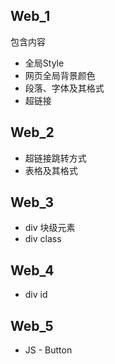 ## Web_1
包含内容
- 全局Style
- 网页全局背景颜色
- 段落、字体及其格式
- 超链接

## Web_2
- 超链接跳转方式
- 表格及其格式

## Web_3
- div 块级元素
- div class

## Web_4
- div id

## Web_5
- JS - Button
